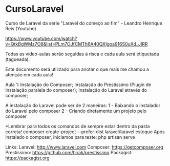 # CursoLaravel
Curso de Laravel da série "Laravel do começo ao fim" - Leandro Henrique Reis (Youtube)

https://www.youtube.com/watch?v=QtkBgWMz7O8&list=PLm7OJfCMTh6A40QXIgoa916S0uXd_JIRR

Todas as vídeo-aulas serão seguidas à risca e cada aula será etiquetada (tagueada).

Este documento será utilizado para anotar o que mais me chamou a atenção em cada aula!

Aula 1:
Instalação do Composer;
Instalação do Prestissimo (Plugin de Instalação paralela do composer);
Instalação do Laravel através do composer;

A instalação do Laravel pode ser de 2 maneiras:
1 - Baixando o instalador do Laravel pelo composer
2 - Criando diretamente um projeto pelo composer

*Lembrar para todos os comandos de sempre estar dentro da pasta correta!
composer create-project --prefer-dist laravel/laravel estoque
Após instalado o composer, iniciamos para teste:
php artisan serve

Links:
Laravel: http://www.laravel.com
Composer: https://getcomposer.org
Prestissimo: https://github.com/hirak/prestissimo
Packagist: https://packagist.org

